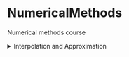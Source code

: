# NumericalMethods
Numerical methods course 

<details>
           <summary>Interpolation and Approximation</summary>
           <img src="https://github.com/ashnaider/NumericalMethods/blob/main/Interpolation_and_Approximation/img/Lagrangian.png"/>
</details>


